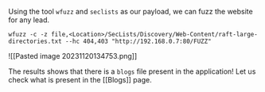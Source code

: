 Using the tool `wfuzz` and `seclists` as our payload, we can fuzz the website for any lead.

```
wfuzz -c -z file,<Location>/SecLists/Discovery/Web-Content/raft-large-directories.txt --hc 404,403 "http://192.168.0.7:80/FUZZ"
```

![[Pasted image 20231120134753.png]]

The results shows that there is a `blogs` file present in the application! Let us check what is present in the [[Blogs]] page.

